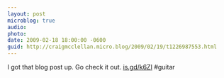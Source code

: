 ```yaml
---
layout: post
microblog: true
audio: 
photo: 
date: 2009-02-18 18:00:00 -0600
guid: http://craigmcclellan.micro.blog/2009/02/19/t1226987553.html
---
```

I got that blog post up.  Go check it out. [is.gd/k6ZI](http://is.gd/k6ZI) #guitar
